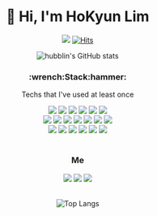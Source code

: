 <div align=center><h1>👋 Hi, I'm HoKyun Lim </h1></div>



<!--
**hubblin/hubblin** is a ✨ _special_ ✨ repository because its `README.md` (this file) appears on your GitHub profile.

Here are some ideas to get you started:

- 🔭 I’m currently working on ...
- 🌱 I’m currently learning ...
- 👯 I’m looking to collaborate on ...
- 🤔 I’m looking for help with ...
- 💬 Ask me about ...
- 📫 How to reach me: ...
- 😄 Pronouns: ...
- ⚡ Fun fact: ...
-->

<div align="center">
    
 ![](https://img.shields.io/github/followers/hubblin?style=social)
 [![Hits](https://hits.seeyoufarm.com/api/count/incr/badge.svg?url=https%3A%2F%2Fgithub.com%2Fhubblin&count_bg=%2379C83D&title_bg=%23555555&icon=&icon_color=%23E7E7E7&title=hits&edge_flat=false)](https://hits.seeyoufarm.com)
  
![hubblin's GitHub stats](https://github-readme-stats.vercel.app/api?username=hubblin&show_icons=true&bg_color=30,e96443,904e95&title_color=fff&text_color=fff)
  <br/>
  <h3>:wrench:Stack:hammer:</h3>
  <p>Techs that I've used at least once</p>
  
 <img src="https://img.shields.io/badge/-HTML5-E34F26?style=flat-square&logo=HTML5&logoColor=white"/>
 <img src="https://img.shields.io/badge/-CSS3-1572B6?style=flat-square&logo=CSS3&logoColor=white"/>
 <img src="https://img.shields.io/badge/-Sass-CC6699?style=flat-square&logo=Sass&logoColor=white"/>
 <img src="https://img.shields.io/badge/-Bootstrap-7952B3?style=flat-square&logo=Bootstrap&logoColor=white"/>
 <img src="https://img.shields.io/badge/-Javascript-F7DF1E?style=flat-square&logo=JavaScript&logoColor=white"/>
 <img src="https://img.shields.io/badge/-TypeScript-3178C6?style=flat-square&logo=TypeScript&logoColor=white"/>
  <br/>
 <img src="https://img.shields.io/badge/-React-61DAFB?style=flat-square&logo=React&logoColor=white"/>
 <img src="https://img.shields.io/badge/-Redux-764ABC?style=flat-square&logo=Redux&logoColor=white"/>
 <img src="https://img.shields.io/badge/-Node.js-339933?style=flat-square&logo=Node.js&logoColor=white"/>
 <img src="https://img.shields.io/badge/-Vue.js-4FC08D?style=flat-square&logo=Vue.js&logoColor=white"/>
 <img src="https://img.shields.io/badge/-Webpack-8DD6F9?style=flat-square&logo=Webpack&logoColor=white"/>
 <img src="https://img.shields.io/badge/-GreenSock-88CE02?style=flat-square&logo=GreenSock&logoColor=white"/>
 <img src="https://img.shields.io/badge/-Swiper-6332F6?style=flat-square&logo=Swiper&logoColor=white"/>
  <br/>
 <img src="https://img.shields.io/badge/-Java-007396?style=flat-square&logo=Java&logoColor=white"/>
 <img src="https://img.shields.io/badge/-Android Studio-3DDC84?style=flat-square&logo=Android Studio&logoColor=white"/>
 <img src="https://img.shields.io/badge/-Visual Studio Code-007ACC?style=flat-square&logo=Visual Studio Code&logoColor=white"/>
 <img src="https://img.shields.io/badge/-MongoDB-47A248?style=flat-square&logo=MongoDB&logoColor=white"/>
 <img src="https://img.shields.io/badge/-MySQL-4479A1?style=flat-square&logo=MySQL&logoColor=white"/>
 <img src="https://img.shields.io/badge/-Netlify-00C7B7?style=flat-square&logo=Netlify&logoColor=white"/>
  
  <br/>
  <br/>
    
  <h3>Me</h3>  
 <a href="mailto:lhkworld16@gmail.com"><img src="https://img.shields.io/badge/-Gmail-EA4335?style=flat-square&logo=Gmail&logoColor=white"/></a>
 <a href="https://github.com/hubblin"><img src="https://img.shields.io/badge/-GitHub-181717?style=flat-square&logo=GitHub&logoColor=white"/></a>
 <a href="https://hubblin.github.io/"><img src="https://img.shields.io/badge/-Portfolio-ff69b4?style=flat-square&logo=GitHub&logoColor=white"/></a>
  <br/>
  <br/>
    
![Top Langs](https://github-readme-stats.vercel.app/api/top-langs/?username=hubblin&layout=compact)
    
</div>

